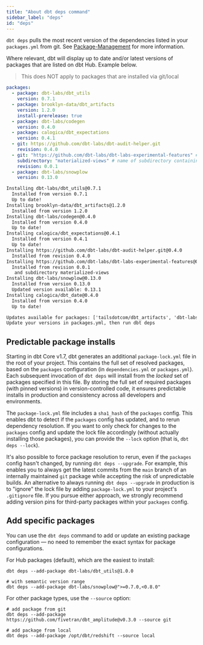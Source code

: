 ```yaml
---
title: "About dbt deps command"
sidebar_label: "deps"
id: "deps"
---
```


`dbt deps` pulls the most recent version of the dependencies listed in your `packages.yml` from git. See [Package-Management](/docs/build/packages) for more information.

Where relevant, dbt will display up to date and/or latest versions of packages that are listed on dbt Hub. Example below.

> This does NOT apply to packages that are installed via git/local

```yaml
packages:
  - package: dbt-labs/dbt_utils
    version: 0.7.1
  - package: brooklyn-data/dbt_artifacts
    version: 1.2.0
    install-prerelease: true
  - package: dbt-labs/codegen
    version: 0.4.0
  - package: calogica/dbt_expectations
    version: 0.4.1
  - git: https://github.com/dbt-labs/dbt-audit-helper.git
    revision: 0.4.0
  - git: "https://github.com/dbt-labs/dbt-labs-experimental-features" # git URL
    subdirectory: "materialized-views" # name of subdirectory containing `dbt_project.yml`
    revision: 0.0.1
  - package: dbt-labs/snowplow
    version: 0.13.0
```

```txt
Installing dbt-labs/dbt_utils@0.7.1
  Installed from version 0.7.1
  Up to date!
Installing brooklyn-data/dbt_artifacts@1.2.0
  Installed from version 1.2.0
Installing dbt-labs/codegen@0.4.0
  Installed from version 0.4.0
  Up to date!
Installing calogica/dbt_expectations@0.4.1
  Installed from version 0.4.1
  Up to date!
Installing https://github.com/dbt-labs/dbt-audit-helper.git@0.4.0
  Installed from revision 0.4.0
Installing https://github.com/dbt-labs/dbt-labs-experimental-features@0.0.1
  Installed from revision 0.0.1
   and subdirectory materialized-views
Installing dbt-labs/snowplow@0.13.0
  Installed from version 0.13.0
  Updated version available: 0.13.1
Installing calogica/dbt_date@0.4.0
  Installed from version 0.4.0
  Up to date!

Updates available for packages: ['tailsdotcom/dbt_artifacts', 'dbt-labs/snowplow']
Update your versions in packages.yml, then run dbt deps
```

<VersionBlock firstVersion="1.7">

## Predictable package installs

Starting in dbt Core v1.7, dbt generates an additional `package-lock.yml` file in the root of your project. This contains the full set of resolved packages, based on the `packages` configuration (in `dependencies.yml` or `packages.yml`). Each subsequent invocation of `dbt deps` will install from the _locked_ set of packages specified in this file. By storing the full set of required packages (with pinned versions) in version-controlled code, it ensures predictable installs in production and consistency across all developers and environments.

The `package-lock.yml` file includes a `sha1_hash` of the `packages` config. This enables dbt to detect if the `packages` config has updated, and to rerun dependency resolution. If you want to only check for changes to the `packages` config and update the lock file accordingly (without actually installing those packages), you can provide the `--lock` option (that is, `dbt deps --lock`).

It's also possible to force package resolution to rerun, even if the `packages` config hasn't changed, by running `dbt deps --upgrade`. For example, this enables you to always get the latest commits from the `main` branch of an internally maintained `git` package while accepting the risk of unpredictable builds. An alternative to always running `dbt deps --upgrade` in production is to "ignore" the lock file by adding `package-lock.yml` to your project's `.gitignore` file. If you pursue either approach, we strongly recommend adding version pins for third-party packages within your `packages` config.

## Add specific packages

You can use the `dbt deps` command to add or update an existing package configuration &mdash; no need to remember the exact syntax for package configurations. 

For Hub packages (default), which are the easiest to install:

```shell
dbt deps --add-package dbt-labs/dbt_utils@1.0.0

# with semantic version range
dbt deps --add-package dbt-labs/snowplow@">=0.7.0,<0.8.0"
```

For other package types, use the `--source` option:
```shell
# add package from git
dbt deps --add-package https://github.com/fivetran/dbt_amplitude@v0.3.0 --source git

# add package from local
dbt deps --add-package /opt/dbt/redshift --source local
```

</VersionBlock>

